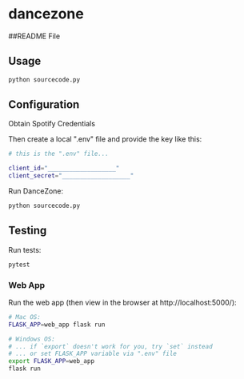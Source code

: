# dancezone

##README File

## Usage

```sh
python sourcecode.py
```

## Configuration


Obtain Spotify Credentials

Then create a local ".env" file and provide the key like this:

```sh
# this is the ".env" file...

client_id="___________________"
client_secret="___________________"
```

Run DanceZone:

```sh
python sourcecode.py
```

## Testing

Run tests:

```sh
pytest
```

### Web App

Run the web app (then view in the browser at http://localhost:5000/):

```sh
# Mac OS:
FLASK_APP=web_app flask run

# Windows OS:
# ... if `export` doesn't work for you, try `set` instead
# ... or set FLASK_APP variable via ".env" file
export FLASK_APP=web_app
flask run
```